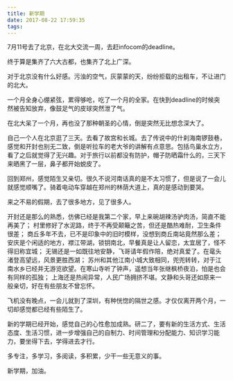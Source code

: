 ```yaml
---
title: 新学期
date: 2017-08-22 17:59:35
tags:
---
```


7月11号去了北京，在北大交流一周，去赶infocom的deadline。
<!--more-->
终于算是集齐了六大古都，也集齐了北上广深。

对于北京没有什么好感。污浊的空气，灰蒙蒙的天，纷纷拒载的出租车，不让进门的北大。

一个月全身心绷紧弦，累得够呛，吃了一个月的全家。在快到deadline的时候突然被告知放弃，像鼓足气的皮球突然泄了气。

在北大呆了一个月，再也没了那种朝圣的心情，倒是突然无比想念深大了。

自己一个人在北京逛了三天。去看了故宫和长城。去了传说中的什刹海南锣鼓巷，感觉和开封也别无二致，倒是听拉车的老大爷的讲解有点意思。包括鸟巢水立方，看了之后就觉得了无兴趣。对于旅行以前都没有防护，帽子防晒霜什么的，三天下来晒黑了一层，鼻子都开始蜕皮了。

回到郑州，感觉陌生又亲切。很久不说河南话真的是不太习惯了，但是说了一会儿就感觉顺嘴了。骑着电动车穿越在郑州的林荫大道上，真的是感动到要哭。

来之不易的假期，去了很多地方，见了很多人。

开封还是那么的熟悉，仿佛已经是我第二个家，早上来碗胡辣汤驴肉汤，简直不能再美了；
村里修好了水泥路，终于不再受颠簸之苦，但还是酷热难耐，卫生条件很差；
商丘多年不去，已不是印象中的旧时模样，没想到商丘南站竟然那么差；
安庆是个闲适的地方，襟江带湖，锁钥南北，早餐真是让人留恋，太宜居了，怪不得旧称宜城；
无锡还是一如既往地安静，飞哥请年假作陪，绝对真爱了。在鼋头渚登高望远，风景更胜西湖；
苏州和其他江南小城大致相同，兜兜转转，对于江南水乡已经并无游览欲望。在寒山寺听了钟声，遥想当年张继枫桥夜泊，怕是也会有同样的孤独；
上海还是热闹异常，人民广场拥挤不堪。文静和头哥还如原来一般亲切，好在有些朋友不曾忘怀。

飞机没有晚点，一会儿就到了深圳，有种恍惚的隔世之感。才仅仅离开两个月，一切却感觉都已经有些陌生了。

新的学期已经开始，感觉自己的心性愈加成熟。研二了，要有新的生活方式、生活态度、生活习惯，进一步增强自己的自制力、时间管理和分配能力、知识学习能力，要坐得下去，学得进去才行。

多专注，多学习，多阅读，多积累，少干一些无意义的事。

新学期，加油。

